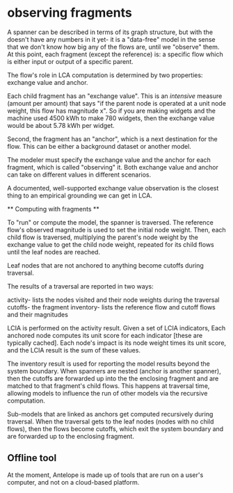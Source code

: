 


# observing fragments 

A spanner can be described in terms of its graph structure, but with the doesn't have any numbers in it yet- it is a "data-free" model in the sense that we don't know how big any of the flows are, until we "observe" them.  At this point, each fragment (except the reference) is: a specific flow which is either input or output of a specific parent.

The flow's role in LCA computation is determined by two properties: exchange value and anchor.

Each child fragment has an "exchange value". This is an *intensive* measure (amount per amount) that says "if the parent node is operated at a unit node weight, this flow has magnitude x".  So if you are making widgets and the machine used 4500 kWh to make 780 widgets, then the exchange value would be about 5.78 kWh per widget.

Second, the fragment has an "anchor", which is a next destination for the flow. This can be either a background dataset or another model.

The modeler must specify the exchange value and the anchor for each fragment, which is called "observing" it. Both exchange value and anchor can take on different values in different scenarios.

A documented, well-supported exchange value observation is the closest thing to an empirical grounding we can get in LCA.  

** Computing with fragments **

To "run" or compute the model, the spanner is traversed. The reference flow's observed magnitude is used to set the initial node weight. Then, each child flow is traversed, multiplying the parent's node weight by the exchange value to get the child node weight, repeated for its child flows until the leaf nodes are reached.

Leaf nodes that are not anchored to anything become cutoffs during traversal.  

The results of a traversal are reported in two ways:

 activity- lists the nodes visited and their node weights during the traversal
 cutoffs- the fragment inventory- lists the reference flow and cutoff flows and their magnitudes
 
LCIA is performed on the activity result. Given a set of LCIA indicators, Each anchored node computes its unit score for each indicator [these are typically cached].  Each node's impact is its node weight times its unit score, and the LCIA result is the sum of these values.

The inventory result is used for reporting the model results beyond the system boundary. When spanners are nested (anchor is another spanner), then the cutoffs are forwarded up into the the enclosing fragment and are matched to that fragment's child flows.  This happens at traversal time, allowing models to influence the run of other models via the recursive computation.

Sub-models that are linked as anchors get computed recursively during traversal.  When the traversal gets to the leaf nodes (nodes with no child flows), then the flows become cutoffs, which exit the system boundary and are forwarded up to the enclosing fragment.


## Offline tool

At the moment, Antelope is made up of tools that are run on a user's computer, and not on a cloud-based platform. 

